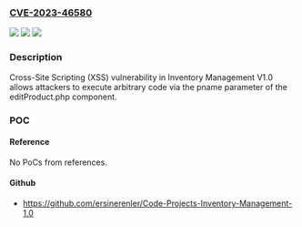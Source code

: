 ### [CVE-2023-46580](https://cve.mitre.org/cgi-bin/cvename.cgi?name=CVE-2023-46580)
![](https://img.shields.io/static/v1?label=Product&message=n%2Fa&color=blue)
![](https://img.shields.io/static/v1?label=Version&message=n%2Fa&color=blue)
![](https://img.shields.io/static/v1?label=Vulnerability&message=n%2Fa&color=brighgreen)

### Description

Cross-Site Scripting (XSS) vulnerability in Inventory Management V1.0 allows attackers to execute arbitrary code via the pname parameter of the editProduct.php component.

### POC

#### Reference
No PoCs from references.

#### Github
- https://github.com/ersinerenler/Code-Projects-Inventory-Management-1.0

